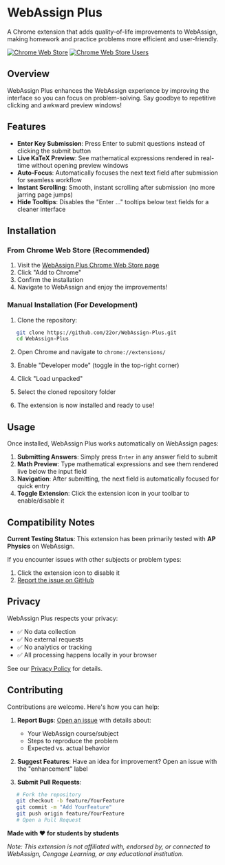# WebAssign Plus

A Chrome extension that adds quality-of-life improvements to WebAssign, making homework and practice problems more efficient and user-friendly.

[![Chrome Web Store](https://img.shields.io/chrome-web-store/v/gmiippgkfccnjehdgnnphfhedfeopomo)](https://chromewebstore.google.com/detail/webassign-plus/gmiippgkfccnjehdgnnphfhedfeopomo)
[![Chrome Web Store Users](https://img.shields.io/chrome-web-store/users/gmiippgkfccnjehdgnnphfhedfeopomo)](https://chromewebstore.google.com/detail/webassign-plus/gmiippgkfccnjehdgnnphfhedfeopomo)

## Overview

WebAssign Plus enhances the WebAssign experience by improving the interface so you can focus on problem-solving. Say goodbye to repetitive clicking and awkward preview windows!

## Features

- **Enter Key Submission**: Press Enter to submit questions instead of clicking the submit button
- **Live KaTeX Preview**: See mathematical expressions rendered in real-time without opening preview windows
- **Auto-Focus**: Automatically focuses the next text field after submission for seamless workflow
- **Instant Scrolling**: Smooth, instant scrolling after submission (no more jarring page jumps)
- **Hide Tooltips**: Disables the "Enter ..." tooltips below text fields for a cleaner interface

## Installation

### From Chrome Web Store (Recommended)

1. Visit the [WebAssign Plus Chrome Web Store page](https://chromewebstore.google.com/detail/webassign-plus/gmiippgkfccnjehdgnnphfhedfeopomo)
2. Click "Add to Chrome"
3. Confirm the installation
4. Navigate to WebAssign and enjoy the improvements!

### Manual Installation (For Development)

1. Clone the repository:
```bash
   git clone https://github.com/22or/WebAssign-Plus.git
   cd WebAssign-Plus
```

2. Open Chrome and navigate to `chrome://extensions/`

3. Enable "Developer mode" (toggle in the top-right corner)

4. Click "Load unpacked"

5. Select the cloned repository folder

6. The extension is now installed and ready to use!

## Usage

Once installed, WebAssign Plus works automatically on WebAssign pages:

1. **Submitting Answers**: Simply press `Enter` in any answer field to submit
2. **Math Preview**: Type mathematical expressions and see them rendered live below the input field
3. **Navigation**: After submitting, the next field is automatically focused for quick entry
4. **Toggle Extension**: Click the extension icon in your toolbar to enable/disable it

## Compatibility Notes

**Current Testing Status**: This extension has been primarily tested with **AP Physics** on WebAssign.

If you encounter issues with other subjects or problem types:
1. Click the extension icon to disable it
2. [Report the issue on GitHub](https://github.com/22or/WebAssign-Plus/issues)

## Privacy
WebAssign Plus respects your privacy:
- ✅ No data collection
- ✅ No external requests
- ✅ No analytics or tracking
- ✅ All processing happens locally in your browser

See our [Privacy Policy](https://github.com/22or/WebAssign-Plus/blob/master/PRIVACY.md) for details.

## Contributing

Contributions are welcome. Here's how you can help:

1. **Report Bugs**: [Open an issue](https://github.com/22or/WebAssign-Plus/issues) with details about:
   - Your WebAssign course/subject
   - Steps to reproduce the problem
   - Expected vs. actual behavior

2. **Suggest Features**: Have an idea for improvement? Open an issue with the "enhancement" label
3. **Submit Pull Requests**:
```bash
   # Fork the repository
   git checkout -b feature/YourFeature
   git commit -m "Add YourFeature"
   git push origin feature/YourFeature
   # Open a Pull Request
```

**Made with ❤️ for students by students**

*Note: This extension is not affiliated with, endorsed by, or connected to WebAssign, Cengage Learning, or any educational institution.*
